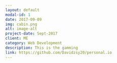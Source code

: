 ```yaml
---
layout: default
modal-id: 1
date: 2017-09-09
img: cabin.png
alt: image-alt
project-date: Sept-2017
client: ME
category: Web Development
description: This is the gamming
link: https://github.com/Davidzsy20/personal.io 
---
```

